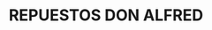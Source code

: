 ---
title: "REPUESTOS DON ALFRED"
url: /la-concordia/repuestos-don-alfred-bypass-la-concordia/
shop: reparación de automóviles
---